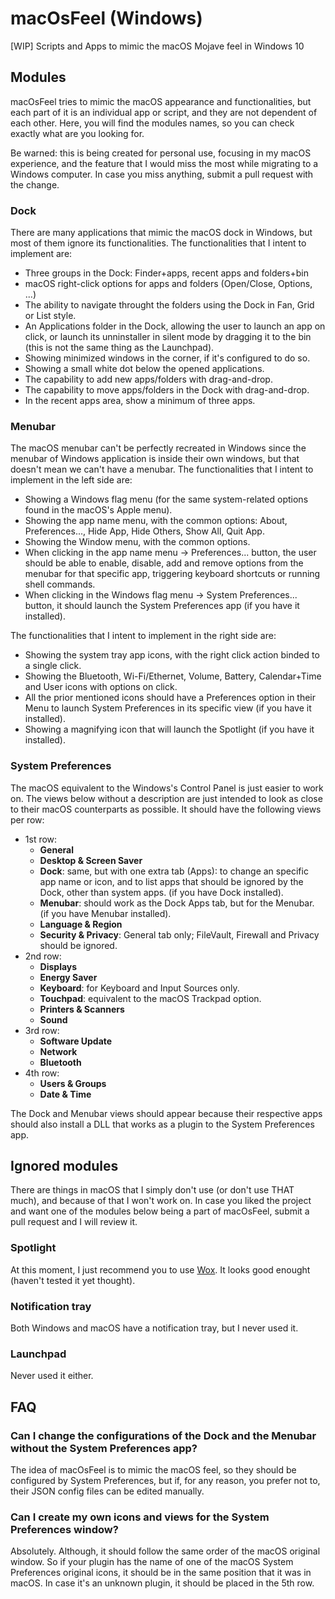 # macOsFeel (Windows)
\[WIP\] Scripts and Apps to mimic the macOS Mojave feel in Windows 10

## Modules
macOsFeel tries to mimic the macOS appearance and functionalities, but each part of it is an individual app or script, and they are not dependent of each other. Here, you will find the modules names, so you can check exactly what are you looking for. 

Be warned: this is being created for personal use, focusing in my macOS experience, and the feature that I would miss the most while migrating to a Windows computer. In case you miss anything, submit a pull request with the change.

### Dock
There are many applications that mimic the macOS dock in Windows, but most of them ignore its functionalities. The functionalities that I intent to implement are:
- Three groups in the Dock: Finder+apps, recent apps and folders+bin
- macOS right-click options for apps and folders (Open/Close, Options, ...)
- The ability to navigate throught the folders using the Dock in Fan, Grid or List style.
- An Applications folder in the Dock, allowing the user to launch an app on click, or launch its unninstaller in silent mode by dragging it to the bin (this is not the same thing as the Launchpad).
- Showing minimized windows in the corner, if it's configured to do so.
- Showing a small white dot below the opened applications.
- The capability to add new apps/folders with drag-and-drop.
- The capability to move apps/folders in the Dock with drag-and-drop.
- In the recent apps area, show a minimum of three apps.

### Menubar
The macOS menubar can't be perfectly recreated in Windows since the menubar of Windows application is inside their own windows, but that doesn't mean we can't have a menubar. The functionalities that I intent to implement in the left side are:
- Showing a Windows flag menu (for the same system-related options found in the macOS's Apple menu).
- Showing the app name menu, with the common options: About, Preferences..., Hide App, Hide Others, Show All, Quit App.
- Showing the Window menu, with the common options.
- When clicking in the app name menu -> Preferences... button, the user should be able to enable, disable, add and remove options from the menubar for that specific app, triggering keyboard shortcuts or running shell commands.
- When clicking in the Windows flag menu -> System Preferences... button, it should launch the System Preferences app (if you have it installed).

The functionalities that I intent to implement in the right side are:
- Showing the system tray app icons, with the right click action binded to a single click.
- Showing the Bluetooth, Wi-Fi/Ethernet, Volume, Battery, Calendar+Time and User icons with options on click.
- All the prior mentioned icons should have a Preferences option in their Menu to launch System Preferences in its specific view (if you have it installed).
- Showing a magnifying icon that will launch the Spotlight (if you have it installed).

### System Preferences
The macOS equivalent to the Windows's Control Panel is just easier to work on. The views below without a description are just intended to look as close to their macOS counterparts as possible. It should have the following views per row:
- 1st row:
   - **General**
   - **Desktop & Screen Saver**
   - **Dock**: same, but with one extra tab (Apps): to change an specific app name or icon, and to list apps that should be ignored by the Dock, other than system apps. (if you have Dock installed).
   - **Menubar**: should work as the Dock Apps tab, but for the Menubar. (if you have Menubar installed).
   - **Language & Region**
   - **Security & Privacy**: General tab only; FileVault, Firewall and Privacy should be ignored.
- 2nd row:
   - **Displays**
   - **Energy Saver**
   - **Keyboard**: for Keyboard and Input Sources only.
   - **Touchpad**: equivalent to the macOS Trackpad option.
   - **Printers & Scanners**
   - **Sound**
- 3rd row:
   - **Software Update**
   - **Network**
   - **Bluetooth**
- 4th row:
   - **Users & Groups**
   - **Date & Time**

The Dock and Menubar views should appear because their respective apps should also install a DLL that works as a plugin to the System Preferences app. 

## Ignored modules
There are things in macOS that I simply don't use (or don't use THAT much), and because of that I won't work on. In case you liked the project and want one of the modules below being a part of macOsFeel, submit a pull request and I will review it.

### Spotlight
At this moment, I just recommend you to use [Wox](https://github.com/Wox-launcher/Wox). It looks good enought (haven't tested it yet thought).

### Notification tray
Both Windows and macOS have a notification tray, but I never used it.

### Launchpad
Never used it either. 

## FAQ

### Can I change the configurations of the Dock and the Menubar without the System Preferences app?
The idea of macOsFeel is to mimic the macOS feel, so they should be configured by System Preferences, but if, for any reason, you prefer not to, their JSON config files can be edited manually. 

### Can I create my own icons and views for the System Preferences window?
Absolutely. Although, it should follow the same order of the macOS original window. So if your plugin has the name of one of the macOS System Preferences original icons, it should be in the same position that it was in macOS. In case it's an unknown plugin, it should be placed in the 5th row.
